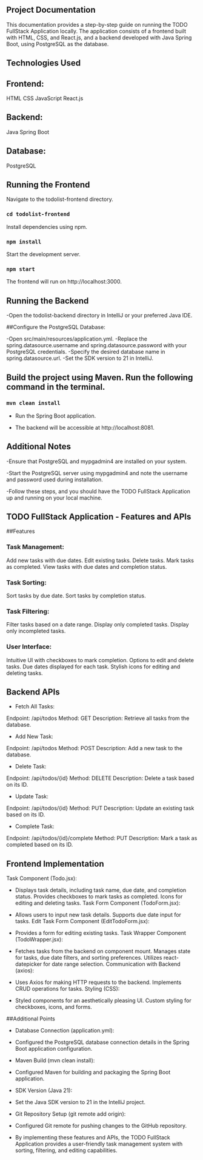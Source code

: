 ## Project Documentation
This documentation provides a step-by-step guide on running the TODO FullStack Application locally. 
The application consists of a frontend built with HTML, CSS, and React.js, and a backend developed with Java Spring Boot, 
using PostgreSQL as the database.

## Technologies Used
 ## Frontend:
HTML
CSS
JavaScript
React.js

 ## Backend:
Java Spring Boot

## Database:
PostgreSQL

## Running the Frontend
Navigate to the todolist-frontend directory.

### `cd todolist-frontend`
Install dependencies using npm.

### `npm install`
Start the development server.

### `npm start`
The frontend will run on http://localhost:3000.

## Running the Backend
-Open the todolist-backend directory in IntelliJ or your preferred Java IDE.

 ##Configure the PostgreSQL Database:

-Open src/main/resources/application.yml.
-Replace the spring.datasource.username and spring.datasource.password with your PostgreSQL credentials.
-Specify the desired database name in spring.datasource.url.
-Set the SDK version to 21 in IntelliJ.

## Build the project using Maven. Run the following command in the terminal.

### `mvn clean install`
- Run the Spring Boot application.

- The backend will be accessible at http://localhost:8081.

## Additional Notes
-Ensure that PostgreSQL and mypgadmin4 are installed on your system.

-Start the PostgreSQL server using mypgadmin4 and note the username and password used during installation.

-Follow these steps, and you should have the TODO FullStack Application up and running on your local machine.

## TODO FullStack Application - Features and APIs
##Features
### Task Management:
Add new tasks with due dates.
Edit existing tasks.
Delete tasks.
Mark tasks as completed.
View tasks with due dates and completion status.

### Task Sorting:

Sort tasks by due date.
Sort tasks by completion status.

### Task Filtering:

Filter tasks based on a date range.
Display only completed tasks.
Display only incompleted tasks.

### User Interface:

Intuitive UI with checkboxes to mark completion.
Options to edit and delete tasks.
Due dates displayed for each task.
Stylish icons for editing and deleting tasks.

## Backend APIs
- Fetch All Tasks:

Endpoint: /api/todos
Method: GET
Description: Retrieve all tasks from the database.

- Add New Task:

Endpoint: /api/todos
Method: POST
Description: Add a new task to the database.

- Delete Task:

Endpoint: /api/todos/{id}
Method: DELETE
Description: Delete a task based on its ID.

- Update Task:

Endpoint: /api/todos/{id}
Method: PUT
Description: Update an existing task based on its ID.

- Complete Task:

Endpoint: /api/todos/{id}/complete
Method: PUT
Description: Mark a task as completed based on its ID.

## Frontend Implementation
Task Component (Todo.jsx):

- Displays task details, including task name, due date, and completion status.
Provides checkboxes to mark tasks as completed.
Icons for editing and deleting tasks.
Task Form Component (TodoForm.jsx):

- Allows users to input new task details.
Supports due date input for tasks.
Edit Task Form Component (EditTodoForm.jsx):

- Provides a form for editing existing tasks.
Task Wrapper Component (TodoWrapper.jsx):

- Fetches tasks from the backend on component mount.
Manages state for tasks, due date filters, and sorting preferences.
Utilizes react-datepicker for date range selection.
Communication with Backend (axios):

- Uses Axios for making HTTP requests to the backend.
Implements CRUD operations for tasks.
Styling (CSS):

 - Styled components for an aesthetically pleasing UI.
Custom styling for checkboxes, icons, and forms.

##Additional Points
- Database Connection (application.yml):

- Configured the PostgreSQL database connection details in the Spring Boot application configuration.
- Maven Build (mvn clean install):

- Configured Maven for building and packaging the Spring Boot application.
- SDK Version (Java 21):

- Set the Java SDK version to 21 in the IntelliJ project.
- Git Repository Setup (git remote add origin):

- Configured Git remote for pushing changes to the GitHub repository.
- By implementing these features and APIs, the TODO FullStack Application provides a user-friendly task management system with sorting, filtering, and editing capabilities.

